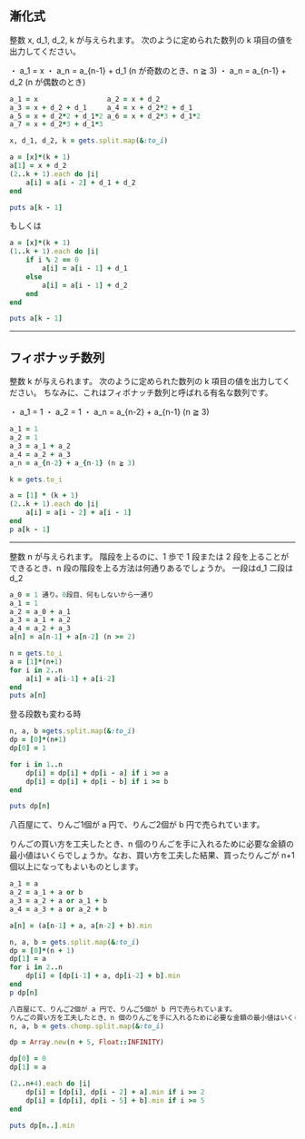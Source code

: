 ## 漸化式
整数 x, d_1, d_2, k が与えられます。
次のように定められた数列の k 項目の値を出力してください。

・ a_1 = x 
・ a_n = a_{n-1} + d_1 (n が奇数のとき、n ≧ 3) 
・ a_n = a_{n-1} + d_2 (n が偶数のとき)

```ruby
a_1 = x                 a_2 = x + d_2
a_3 = x + d_2 + d_1     a_4 = x + d_2*2 + d_1
a_5 = x + d_2*2 + d_1*2 a_6 = x + d_2*3 + d_1*2
a_7 = x + d_2*3 + d_1*3
```
```ruby
x, d_1, d_2, k = gets.split.map(&:to_i)

a = [x]*(k + 1)
a[1] = x + d_2
(2..k + 1).each do |i|
    a[i] = a[i - 2] + d_1 + d_2
end

puts a[k - 1]
```
もしくは
```ruby
a = [x]*(k + 1)
(1..k + 1).each do |i|
    if i % 2 == 0
        a[i] = a[i - 1] + d_1
    else
        a[i] = a[i - 1] + d_2
    end
end

puts a[k - 1]
```

---
## フィボナッチ数列

整数 k が与えられます。
次のように定められた数列の k 項目の値を出力してください。
ちなみに、これはフィボナッチ数列と呼ばれる有名な数列です。

・ a_1 = 1 
・ a_2 = 1 
・ a_n = a_{n-2} + a_{n-1} (n ≧ 3)
```ruby
a_1 = 1 
a_2 = 1
a_3 = a_1 + a_2
a_4 = a_2 + a_3
a_n = a_{n-2} + a_{n-1} (n ≧ 3)
```
```ruby
k = gets.to_i

a = [1] * (k + 1)
(2..k + 1).each do |i|
    a[i] = a[i - 2] + a[i - 1]
end
p a[k - 1]
```
---

整数 n が与えられます。
階段を上るのに、1 歩で 1 段または 2 段を上ることができるとき、n 段の階段を上る方法は何通りあるでしょうか。
一段はd_1 二段はd_2
```ruby
a_0 = 1 通り。0段目、何もしないから一通り
a_1 = 1
a_2 = a_0 + a_1
a_3 = a_1 + a_2
a_4 = a_2 + a_3
a[n] = a[n-1] + a[n-2] (n >= 2)
```
```ruby
n = gets.to_i
a = [1]*(n+1)
for i in 2..n
    a[i] = a[i-1] + a[i-2]
end
puts a[n]
```
登る段数も変わる時
```ruby
n, a, b =gets.split.map(&:to_i)
dp = [0]*(n+1)
dp[0] = 1

for i in 1..n
    dp[i] = dp[i] + dp[i - a] if i >= a
    dp[i] = dp[i] + dp[i - b] if i >= b
end

puts dp[n]
```
八百屋にて、りんご1個が a 円で、りんご2個が b 円で売られています。

りんごの買い方を工夫したとき、n 個のりんごを手に入れるために必要な金額の最小値はいくらでしょうか。なお、買い方を工夫した結果、買ったりんごが n+1 個以上になってもよいものとします。
```ruby
a_1 = a
a_2 = a_1 + a or b 
a_3 = a_2 + a or a_1 + b
a_4 = a_3 + a or a_2 + b

a[n] = (a[n-1] + a, a[n-2] + b).min
```
```ruby
n, a, b = gets.split.map(&:to_i)
dp = [0]*(n + 1)
dp[1] = a
for i in 2..n
    dp[i] = [dp[i-1] + a, dp[i-2] + b].min
end
p dp[n]
```
```ruby
八百屋にて、りんご2個が a 円で、りんご5個が b 円で売られています。
りんごの買い方を工夫したとき、n 個のりんごを手に入れるために必要な金額の最小値はいくらでしょうか。なお、買い方を工夫した結果、買ったりんごが n+1 個以上になってもよいものとします。
n, a, b = gets.chomp.split.map(&:to_i)

dp = Array.new(n + 5, Float::INFINITY)

dp[0] = 0
dp[1] = a

(2..n+4).each do |i|
    dp[i] = [dp[i], dp[i - 2] + a].min if i >= 2
    dp[i] = [dp[i], dp[i - 5] + b].min if i >= 5
end

puts dp[n..].min
```
